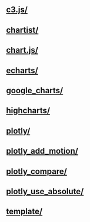 ## [c3.js/](c3.js/)
## [chartist/](chartist/)
## [chart.js/](chart.js/)
## [echarts/](echarts/)
## [google_charts/](google_charts/)
## [highcharts/](highcharts/)
## [plotly/](plotly/)
## [plotly_add_motion/](plotly_add_motion/)
## [plotly_compare/](plotly_compare/)
## [plotly_use_absolute/](plotly_use_absolute/)
## [template/](template/)

